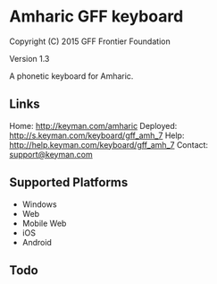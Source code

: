 Amharic GFF keyboard
====================

Copyright (C) 2015 GFF Frontier Foundation

Version 1.3

A phonetic keyboard for Amharic.

Links
-----

Home:     <http://keyman.com/amharic>
Deployed: <http://s.keyman.com/keyboard/gff_amh_7>
Help:     <http://help.keyman.com/keyboard/gff_amh_7>
Contact:  <support@keyman.com>

Supported Platforms
-------------------
 * Windows
 * Web
 * Mobile Web
 * iOS
 * Android

Todo
----
